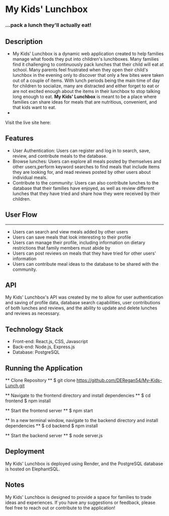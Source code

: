 # My Kids' Lunchbox 
### ...pack a lunch they'll actually eat!

## Description
* My Kids' Lunchbox is a dynamic web application created to help families manage what foods they put into children's lunchboxes. Many families find it challenging to continuously pack lunches that their child will eat at school.  Many parents feel frustrated when they open their child's lunchbox in the evening only to discover that only a few bites were taken out of a couple of items. With lunch periods being the main time of day for children to socialize, many are distracted and either forget to eat or are not excited enough about the items in their lunchbox to stop talking long enough to eat. **My Kids' Lunchbox** is meant to be a place where families can share ideas for meals that are nutritious, convenient, and that kids want to eat.  
* 

Visit the live site here:  


## Features 
- User Authentication: Users can register and log in to search, save, review, and contribute meals to the database.
- Browse lunches: Users can explore all meals posted by themselves and other users,perform keyword searches to find meals that include items they are looking for, and read reviews posted by other users about individual meals.
- Contribute to the community: Users can also contribute lunches to the database that their families have enjoyed, as well as review different lunches that they have tried and share how they were received by their children.

## User Flow
---  
- Users can search and view meals added by other users 
- Users can save meals that look interesting to their profile
- Users can manage their profile, including information on dietary restrictions that family members must abide by
- Users can post reviews on meals that they have tried for other users' information
- Users can contribute meal ideas to the database to be shared with the community.
  
## API
My Kids' Lunchbox's API was created by me to allow for user authentication and saving of profile data, database search capabilities, user contributions of both lunches and reviews, and the ability to update and delete lunches and reviews as necessary.

## Technology Stack 
- Front-end: React.js, CSS, Javascript
- Back-end: Node.js, Express.js
- Database: PostgreSQL
  
## Running the Application 
** Clone Repository **
$ git clone https://github.com/DERegan54/My-Kids-Lunch.git  

** Navigate to the frontend directory and install dependencies **
$ cd frontend
$ npm install

** Start the frontend server **
$ npm start

** In a new terminal window, navigate to the backend directory and install dependencies **
$ cd backend
$ npm install

** Start the backend server **
$ node server.js  


## Deployment
My Kids' Lunchbox is deployed using Render, and the PostgreSQL database is hosted on ElephantSQL.

## Notes  
My Kids' Lunchbox is designed to provide a space for families to trade ideas and experiences.  If you have any suggestions or feedback, please feel free to reach out or contribute to the application! 
